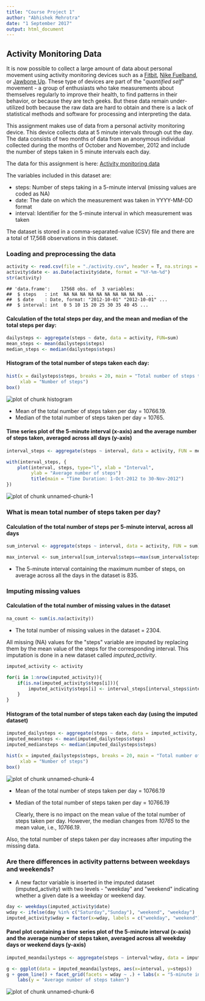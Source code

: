 ```yaml
---
title: "Course Project 1"
author: "Abhishek Mehrotra"
date: "1 September 2017"
output: html_document
---  
```

## Activity Monitoring Data
  
It is now possible to collect a large amount of data about personal movement using activity monitoring devices such as a [Fitbit][1], [Nike Fuelband][2], or [Jawbone Up][3]. These type of devices are part of the "*quantified self*" movement - a group of enthusiasts who take measurements about themselves regularly to improve their health, to find patterns in their behavior, or because they are tech geeks. But these data remain under-utilized both because the raw data are hard to obtain and there is a lack of statistical methods and software for processing and interpreting the data.  
  
This assignment makes use of data from a personal activity monitoring device. This device collects data at 5 minute intervals through out the day. The data consists of two months of data from an anonymous individual collected during the months of October and November, 2012 and include the number of steps taken in 5 minute intervals each day.  
  
The data for this assignment is here: [Activity monitoring data][4]  
  
The variables included in this dataset are:  

- steps: Number of steps taking in a 5-minute interval (missing values are coded as NA)
- date: The date on which the measurement was taken in YYYY-MM-DD format
- interval: Identifier for the 5-minute interval in which measurement was taken  
  
The dataset is stored in a comma-separated-value (CSV) file and there are a total of 17,568 observations in this dataset.  



  
### Loading and preprocessing the data

```r
activity <- read.csv(file = "./activity.csv", header = T, na.strings = "NA")
activity$date <- as.Date(activity$date, format = "%Y-%m-%d")
str(activity)
```

```
## 'data.frame':	17568 obs. of  3 variables:
##  $ steps   : int  NA NA NA NA NA NA NA NA NA NA ...
##  $ date    : Date, format: "2012-10-01" "2012-10-01" ...
##  $ interval: int  0 5 10 15 20 25 30 35 40 45 ...
```

#### Calculation of the total steps per day, and the mean and median of the total steps per day:

```r
dailysteps <- aggregate(steps ~ date, data = activity, FUN=sum)
mean_steps <- mean(dailysteps$steps)
median_steps <- median(dailysteps$steps)
```

#### Histogram of the total number of steps taken each day:

```r
hist(x = dailysteps$steps, breaks = 20, main = "Total number of steps taken each day", 
     xlab = "Number of steps")
box()
```

![plot of chunk histogram](figure/histogram-1.png)

- Mean of the total number of steps taken per day = 10766.19.
- Median of the total number of steps taken per day = 10765.

#### Time series plot of the 5-minute interval (x-axis) and the average number of steps taken, averaged across all days (y-axis)

```r
interval_steps <- aggregate(steps ~ interval, data = activity, FUN = mean)

with(interval_steps, {
    plot(interval, steps, type="l", xlab = "Interval", 
         ylab = "Average number of steps")
         title(main = "Time Duration: 1-Oct-2012 to 30-Nov-2012")
})
```

![plot of chunk unnamed-chunk-1](figure/unnamed-chunk-1-1.png)

### What is mean total number of steps taken per day?  

#### Calculation of the total number of steps per 5-minute interval, across all days

```r
sum_interval <- aggregate(steps ~ interval, data = activity, FUN = sum)

max_interval <- sum_interval[sum_interval$steps==max(sum_interval$steps), ]$interval
```
- The 5-minute interval containing the maximum number of steps, on average across all the days in the dataset is 835.


### Imputing missing values
#### Calculation of the total number of missing values in the dataset

```r
na_count <- sum(is.na(activity))
```
- The total number of missing values in the dataset = 2304.
  
All missing (NA) values for the "steps" variable are imputed by replacing them by the mean value of the steps for the corresponding interval. This imputation is done in a new dataset called *imputed_activity*.

```r
imputed_activity <- activity

for(i in 1:nrow(imputed_activity)){
    if(is.na(imputed_activity$steps[i])){
        imputed_activity$steps[i] <- interval_steps[interval_steps$interval == imputed_activity$interval[i], ]$steps
    }
}
```

#### Histogram of the total number of steps taken each day (using the imputed dataset)

```r
imputed_dailysteps <- aggregate(steps ~ date, data = imputed_activity, FUN = sum)
imputed_meansteps <- mean(imputed_dailysteps$steps)
imputed_mediansteps <- median(imputed_dailysteps$steps)

hist(x = imputed_dailysteps$steps, breaks = 20, main = "Total number of steps taken each day", 
     xlab = "Number of steps")
box()
```

![plot of chunk unnamed-chunk-4](figure/unnamed-chunk-4-1.png)

- Mean of the total number of steps taken per day = 10766.19
- Median of the total number of steps taken per day = 10766.19
  
  Clearly, there is no impact on the mean value of the total number of steps taken per day. However, the median changes from *10765* to the mean value, i.e., *10766.19*.  
   
Also, the total number of steps taken per day increases after imputing the missing data.  
  
### Are there differences in activity patterns between weekdays and weekends?
- A new factor variable is inserted in the imputed dataset (imputed_activity) with two levels - "weekday" and "weekend" indicating whether a given date is a weekday or weekend day.

```r
day <- weekdays(imputed_activity$date)
wday <- ifelse(day %in% c("Saturday","Sunday"), "weekend", "weekday")
imputed_activity$wday = factor(x=wday, labels = c("weekday", "weekend"))
```


#### Panel plot containing a time series plot of the 5-minute interval (x-axis) and the average number of steps taken, averaged across all weekday days or weekend days (y-axis)

```r
imputed_meandailysteps <- aggregate(steps ~ interval*wday, data = imputed_activity, FUN = mean)

g <- ggplot(data = imputed_meandailysteps, aes(x=interval, y=steps))
g + geom_line() + facet_grid(facets = wday ~ .) + labs(x = "5-minute interval") + 
    labs(y = "Average number of steps taken")
```

![plot of chunk unnamed-chunk-6](figure/unnamed-chunk-6-1.png)

[1]: http://www.fitbit.com/ "Fitbit"
[2]: http://www.nike.com/us/en_us/c/nikeplus-fuelband "Nike Fuelband"
[3]: https://jawbone.com/up "Jawbone Up"
[4]: https://d396qusza40orc.cloudfront.net/repdata%2Fdata%2Factivity.zip "Activity Monitoring Dataset"
